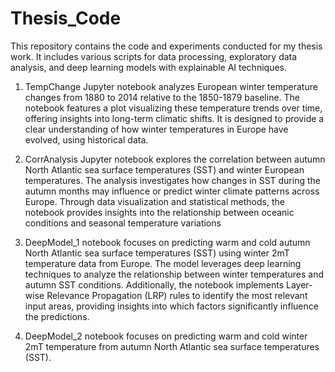 # Thesis_Code
This repository contains the code and experiments conducted for my thesis work. It includes various scripts for data processing, exploratory data analysis, and deep learning models with explainable AI techniques.

1. TempChange Jupyter notebook analyzes European winter temperature changes from 1880 to 2014 relative to the 1850-1879 baseline. The notebook features a plot visualizing these temperature trends over time, offering insights into long-term climatic shifts. It is designed to provide a clear understanding of how winter temperatures in Europe have evolved, using historical data.

2. CorrAnalysis Jupyter notebook explores the correlation between autumn North Atlantic sea surface temperatures (SST) and winter European temperatures. The analysis investigates how changes in SST during the autumn months may influence or predict winter climate patterns across Europe. Through data visualization and statistical methods, the notebook provides insights into the relationship between oceanic conditions and seasonal temperature variations

3. DeepModel_1 notebook focuses on predicting warm and cold autumn North Atlantic sea surface temperatures (SST) using winter 2mT temperature data from Europe. The model leverages deep learning techniques to analyze the relationship between winter temperatures and autumn SST conditions. Additionally, the notebook implements Layer-wise Relevance Propagation (LRP) rules to identify the most relevant input areas, providing insights into which factors significantly influence the predictions.

3. DeepModel_2 notebook focuses on predicting warm and cold winter 2mT temperature from autumn North Atlantic sea surface temperatures (SST).


